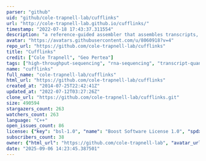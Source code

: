 ```yaml
---
parser: "github"
uid: "github/cole-trapnell-lab/cufflinks"
url: "http://cole-trapnell-lab.github.io/cufflinks/"
timestamp: "2022-07-18 17:43:37.311554"
description: "a reference-guided assembler that assembles transcripts, estimates their abundances, and tests for differential expression and regulation in RNA-Seq samples."
avatar: "https://avatars.githubusercontent.com/u/8060918?v=4"
repo_url: "https://github.com/cole-trapnell-lab/cufflinks"
title: "Cufflinks"
credit: ["Cole Trapnell", "Geo Pertea"]
tags: ["high-throughput-sequencing", "rna-sequencing", "transcript-quantification"]
name: "cufflinks"
full_name: "cole-trapnell-lab/cufflinks"
html_url: "https://github.com/cole-trapnell-lab/cufflinks"
created_at: "2014-07-25T22:42:41Z"
updated_at: "2022-07-12T03:27:26Z"
clone_url: "https://github.com/cole-trapnell-lab/cufflinks.git"
size: 490594
stargazers_count: 263
watchers_count: 263
language: "C++"
open_issues_count: 86
license: {"key": "bsl-1.0", "name": "Boost Software License 1.0", "spdx_id": "BSL-1.0", "url": "https://api.github.com/licenses/bsl-1.0", "node_id": "MDc6TGljZW5zZTI4"}
subscribers_count: 38
owner: {"html_url": "https://github.com/cole-trapnell-lab", "avatar_url": "https://avatars.githubusercontent.com/u/8060918?v=4", "login": "cole-trapnell-lab", "type": "Organization"}
date: "2025-09-06 14:23:45.387501"
---
```

